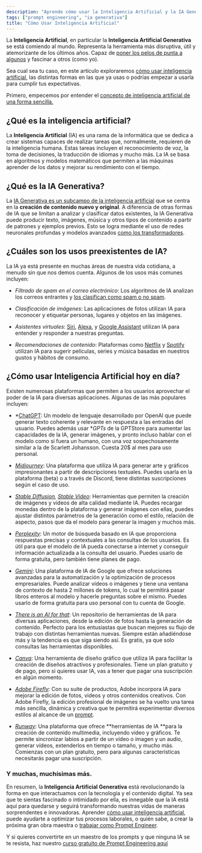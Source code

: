 ```yaml
---
description: "Aprende cómo usar la Inteligencia Artificial y la IA Generativa para mejorar tu flujo de trabajo y crear contenido increíble. ¡Vamos a ello! 🚀"
tags: ["prompt engineering", "ia generativa"]
title: "Cómo Usar Inteligencia Artificial"
---
```


La **Inteligencia Artificial**, en particular la **Inteligencia Artificial Generativa** se está comiendo al mundo. Representa la herramienta más disruptiva, útil y atemorizante de los últimos años. Capaz de [poner los pelos de punta a  algunos](https://www.nationalgeographic.es/ciencia/2023/06/inteligencia-artificial-por-que-asusta-valle-inquietante) y fascinar a otros (como yo).

Sea cual sea tu caso, en este artículo exploraremos [cómo usar inteligencia artificial](https://es.wikipedia.org/wiki/Inteligencia_artificial), las distintas formas en las que ya usas o podrías empezar a usarla para cumplir tus expectativas. 

Primero, empecemos por entender el [concepto de inteligencia artificial de una forma sencilla.](https://4geeks.com/es/lesson/que-es-la-inteligencia-artificial-generativa) 


## ¿Qué es la inteligencia artificial?
La **Inteligencia Artificial** (IA) es una rama de la informática que se dedica a crear sistemas capaces de realizar tareas que, normalmente, requieren de la inteligencia humana. Estas tareas incluyen el reconocimiento de voz, la toma de decisiones, la traducción de idiomas y mucho más. La IA se basa en algoritmos y modelos matemáticos que permiten a las máquinas aprender de los datos y mejorar su rendimiento con el tiempo.

## ¿Qué es la IA Generativa?

La [IA Generativa es un subcampo de la inteligencia artificial](https://es.wikipedia.org/wiki/Inteligencia_artificial_generativa) que se centra en la **creación de contenido nuevo y original**. A diferencia de otras formas de IA que se limitan a analizar y clasificar datos existentes, la IA Generativa puede producir texto, imágenes, música y otros tipos de contenido a partir de patrones y ejemplos previos. Esto se logra mediante el uso de redes neuronales profundas y modelos avanzados [como los transformadores](https://la.blogs.nvidia.com/blog/que-es-un-modelo-transformer/).

## ¿Cuáles son los usos preexistentes de IA?

La IA ya está presente en muchas áreas de nuestra vida cotidiana, a menudo sin que nos demos cuenta. Algunos de los usos más comunes incluyen:

- *Filtrado de spam en el correo electrónico*: Los algoritmos de IA analizan los correos entrantes y [los clasifican como spam o no spam](https://genuinocloud.com/blog/como-funciona-un-antispam-con-inteligencia-artificial/).

- *Clasificación de imágenes*: Las aplicaciones de fotos utilizan IA para reconocer y etiquetar personas, lugares y objetos en las imágenes.
- *Asistentes virtuales*: [Siri](https://www.apple.com/siri/), [Alexa](https://www.amazon.com/-/es/Alexa-Skills/b?ie=UTF8&node=13727921011), y [Google Assistant](https://assistant.google.com/) utilizan IA para entender y responder a nuestras preguntas.
- *Recomendaciones de contenido*: Plataformas como [Netflix](https://www.netflix.com/) y [Spotify](https://www.spotify.com/) utilizan IA para sugerir películas, series y música basadas en nuestros gustos y hábitos de consumo.

## ¿Cómo usar Inteligencia Artificial hoy en día?

Existen numerosas plataformas que permiten a los usuarios aprovechar el poder de la IA para diversas aplicaciones. Algunas de las más populares incluyen:

- *[ChatGPT](https://www.openai.com/chatgpt): Un modelo de lenguaje desarrollado por OpenAI que puede generar texto coherente y relevante en respuesta a las entradas del usuario. Puedes además usar **GPTs* de la GPTStore para aumentar las capacidades de la IA, generar imágenes, y pronto incluso hablar con el modelo como si fuera un humano, con una voz sospechosamente similar a la de Scarlett Johansson. Cuesta 20$ al mes para uso personal.


- *[Midjourney](https://www.midjourney.com/)*: Una plataforma que utiliza IA para generar arte y gráficos impresionantes a partir de descripciones textuales. Puedes usarla en la plataforma (beta) o a través de Discord, tiene distintas suscripciones según el caso de uso.

- *[Stable Diffusion](https://stability.ai/), [Stable Video](https://www.stablevideo.com/generate)*: Herramientas que permiten la creación de imágenes y videos de alta calidad mediante IA. Puedes recargar monedas dentro de la plataforma y generar imágenes con ellas, puedes ajustar distintos parámetros de la generación como el estilo, relación de aspecto, pasos que da el modelo para generar la imagen y muchos más.

- *[Perplexity](https://www.perplexity.ai/)*: Un motor de búsqueda basado en IA que proporciona respuestas precisas y contextuales a las consultas de los usuarios. Es útil para que el modelo de IA pueda conectarse a internet y conseguir información actualizada a la consulta del usuario. Puedes usarlo de forma gratuita, pero también tiene planes de pago.


- *[Gemini](https://gemini.google.com/app?hl=es)*: Una plataforma de IA de Google que ofrece soluciones avanzadas para la automatización y la optimización de procesos empresariales. Puede analizar vídeos o imágenes y tiene una ventana de contexto de hasta 2 millones de tokens, lo cual te permitirá pasar libros enteros al modelo y hacerle preguntas sobre el mismo. Puedes usarlo de forma gratuita para uso personal con tu cuenta de Google.


- *[There is an AI for that](https://theresanaiforthat.com/)*: Un repositorio de herramientas de IA para diversas aplicaciones, desde la edición de fotos hasta la generación de contenido. Perfecto para los entusiastas que buscan mejores su flujo de trabajo con distintas herramientas nuevas. Siempre están añadiéndose más y la tendencia es que siga siendo así. Es gratis, ya que solo consultas las herramientas disponibles.


- *[Canva](https://www.canva.com/)*: Una herramienta de diseño gráfico que utiliza IA para facilitar la creación de diseños atractivos y profesionales. Tiene un plan gratuito y de pago, pero si quieres usar IA, vas a tener que pagar una suscripción en algún momento.


- *[Adobe Firefly](https://www.adobe.com/es/products/firefly.html)*: Con su suite de productos, Adobe incorpora IA para mejorar la edición de fotos, videos y otros contenidos creativos. Con Adobe Firefly, la edición profesional de imágenes se ha vuelto una tarea más sencilla, dinámica y creativa que te permitirá experimentar diversos estilos al alcance de un [prompt](https://4geeks.com/es/lesson/que-es-un-prompt).



- *[Runway](https://runwayml.com/)*: Una plataforma que ofrece **herramientas de IA **para la creación de contenido multimedia, incluyendo video y gráficos. Te permite sincronizar labios a partir de un vídeo o imagen y un audio, generar vídeos, extenderlos en tiempo o tamaño, y mucho más. Comienzas con un plan gratuito, pero para algunas características necesitarás pagar una suscripción.

### Y muchas, muchísimas más.


En resumen, la **Inteligencia Artificial Generativa** está revolucionando la forma en que interactuamos con la tecnología y el contenido digital. Ya sea que te sientas fascinado o intimidado por ella, es innegable que la IA está aquí para quedarse y seguirá transformando nuestras vidas de maneras sorprendentes e innovadoras. Aprender  [cómo usar inteligencia artificial](https://4geeks.com/es/lesson/prompt-engineering-para-principiantes), puede ayudarte a optimizar tus procesos laborales, o quién sabe, a crear la próxima gran obra maestra o [trabajar como Prompt Engineer](https://4geeks.com/es/lesson/como-convertirse-en-prompt-engineer).


Y si quieres convertirte en un maestro de los prompts y que ninguna IA se te resista, haz nuestro [curso gratuito de Prompt Engineering aquí](https://4geeks.com/es/interactive-exercise/curso-de-prompt-engineering)